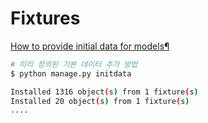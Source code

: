 # Fixtures

[How to provide initial data for models¶](https://docs.djangoproject.com/ko/4.0/howto/initial-data/)

```bash
# 미리 정의된 기본 데이터 추가 방법
$ python manage.py initdata

Installed 1316 object(s) from 1 fixture(s)
Installed 20 object(s) from 1 fixture(s)
....

```
